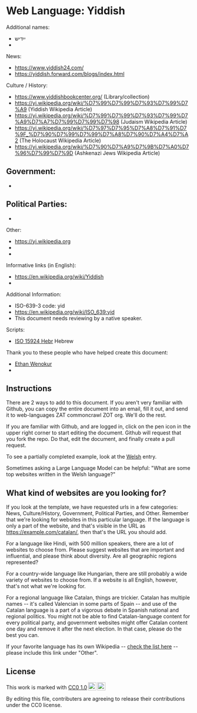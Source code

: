 # Web Language: Yiddish

Additional names:
- ייִדיש
- 

News:
- https://www.yiddish24.com/
- https://yiddish.forward.com/blogs/index.html

Culture / History:
- https://www.yiddishbookcenter.org/ (Library/collection)
- https://yi.wikipedia.org/wiki/%D7%99%D7%99%D7%93%D7%99%D7%A9 (Yiddish Wikipedia Article)
- https://yi.wikipedia.org/wiki/%D7%99%D7%99%D7%93%D7%99%D7%A9%D7%A7%D7%99%D7%99%D7%98 (Judaism Wikipedia Article)
- https://yi.wikipedia.org/wiki/%D7%97%D7%95%D7%A8%D7%91%D7%9F_%D7%90%D7%99%D7%99%D7%A8%D7%90%D7%A4%D7%A2 (The Holocaust Wikipedia Article)
- https://yi.wikipedia.org/wiki/%D7%90%D7%A9%D7%9B%D7%A0%D7%96%D7%99%D7%9D (Ashkenazi Jews Wikipedia Article)
  

Government:
- 
- 

Political Parties:
- 
- 

Other:
- https://yi.wikipedia.org
- 
- 

Informative links (in English):
- https://en.wikipedia.org/wiki/Yiddish
- 

Additional Information:
- ISO-639-3 code: yid
- https://en.wikipedia.org/wiki/ISO_639:yid
- This document needs reviewing by a native speaker.


Scripts:
- <a href="https://en.wikipedia.org/wiki/ISO_15924">ISO 15924 Hebr</a> Hebrew

Thank you to these people who have helped create this document:
- [Ethan Wenokur](https://github.com/e-Winnie)
- 

## Instructions

There are 2 ways to add to this document. If you aren't very familiar
with Github, you can copy the entire document into an email, fill it
out, and send it to web-languages ZAT commoncrawl ZOT org. We'll do the rest.

If you are familiar with Github, and are logged in, click on the pen
icon in the upper right corner to start editing the document.
Github will request that you fork the repo. Do that, edit the
document, and finally create a pull request.

To see a partially completed example, look at the
[Welsh](../living/welsh.md) entry.

Sometimes asking a Large Language Model can be helpful: "What are some
top websites written in the Welsh language?"

## What kind of websites are you looking for?

If you look at the template, we have requested urls in a few
categories: News, Culture/History, Government, Political Parties, and
Other. Remember that we're looking for websites in this particular
language. If the language is only a part of the website, and that's
visible in the URL as https://example.com/catalan/, then that's the
URL you should add.

For a language like Hindi, with 500 million speakers, there are a lot
of websites to choose from. Please suggest websites that are important
and influential, and please think about diversity. Are all geographic
regions represented?

For a country-wide language like Hungarian, there are still probably a
wide variety of websites to choose from. If a website is all English,
however, that's not what we're looking for.

For a regional language like Catalan, things are trickier. Catalan has
multiple names -- it's called Valencian in some parts of Spain -- and
use of the Catalan language is a part of a vigorous debate in Spanish
national and regional politics. You might not be able to find
Catalan-language content for every political party, and government
websites might offer Catalan content one day and remove it after
the next election. In that case, please do the best you can.

If your favorite language has its own Wikipedia -- [check the list here](https://en.wikipedia.org/wiki/List_of_Wikipedias) --
please include this link under "Other".

## License

<p xmlns:cc="http://creativecommons.org/ns#" >This work is marked with <a href="https://creativecommons.org/publicdomain/zero/1.0/?ref=chooser-v1" target="_blank" rel="license noopener noreferrer" style="display:inline-block;">CC0 1.0<img style="height:22px!important;margin-left:3px;vertical-align:text-bottom;" src="https://mirrors.creativecommons.org/presskit/icons/cc.svg?ref=chooser-v1" alt=""><img style="height:22px!important;margin-left:3px;vertical-align:text-bottom;" src="https://mirrors.creativecommons.org/presskit/icons/zero.svg?ref=chooser-v1" alt=""></a></p>

By editing this file, contributers are agreeing to release their contributions under the CC0 license.
